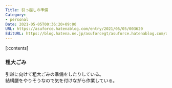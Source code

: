 ```yaml
---
Title: 引っ越しの準備
Category:
- personal
Date: 2021-05-05T00:36:20+09:00
URL: https://asuforce.hatenablog.com/entry/2021/05/05/003620
EditURL: https://blog.hatena.ne.jp/asuforcegt/asuforce.hatenablog.com/atom/entry/26006613724439942
---
```


[:contents]

### 粗大ごみ

引越に向けて粗大ごみの準備をしたりしている。  
結構腰をやりそうなので気を付けながら作業している。


